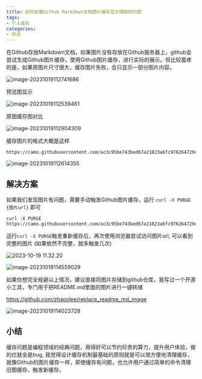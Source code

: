 ```yaml
---
title: 如何处理Github Markdown文档图片缓存显示残缺的问题
tags:
- 个人成长
categories:
- 杂谈
---
```



在Github存放Markdown文档，如果图片没有存放在Github服务器上，github会尝试生成Github图片缓存，使用Github图片缓存，进行实际的展示。但比较蛋疼的是，如果原图片尺寸很大，缓存图片失败，会只显示一部分图片内容。

![image-20231019112741686](https://cdn.fangyuanxiaozhan.com/assets/1697686062230aZR3mDEN.png)



预览图显示

![image-20231019112539461](https://cdn.fangyuanxiaozhan.com/assets/1697685939963ERRzbDA5.png)

原图缓存图对比

![image-20231019112904309](https://cdn.fangyuanxiaozhan.com/assets/16976861447800WMb56cC.png)

缓存图片的格式大概是这样

```
https://camo.githubusercontent.com/ac3c95be743bed67a21823a6fc976264729c84678d5fd557aca8c71bf5a5a632/68747470733a2f2f63646e2e66616e677975616e7869616f7a68616e2e636f6d2f6173736574732f313631353532393239373634385244376843686a7a2e6a706567
```

![image-20231019112614355](https://cdn.fangyuanxiaozhan.com/assets/1697685974826mfFX72M5.png)



## 解决方案

如果我们发现图片有问题，需要手动触发Github图片缓存，运行 `curl -X PURGE {图片url}` 即可

```
curl -X PURGE https://camo.githubusercontent.com/ac3c95be743bed67a21823a6fc976264729c84678d5fd557aca8c71bf5a5a632/68747470733a2f2f63646e2e66616e677975616e7869616f7a68616e2e636f6d2f6173736574732f313631353532393239373634385244376843686a7a2e6a706567
```



运行`curl -X PURGE`触发重新缓存后，再次使用浏览器尝试访问图片url, 可以看到完整的图片 (如果依然不完整，就多触发几次)

![2023-10-19 11.32.20](https://cdn.fangyuanxiaozhan.com/assets/1697686457334s7KGjcyA.gif)

![image-20231019114559029](https://cdn.fangyuanxiaozhan.com/assets/1697687159413kkCESGFc.png)

如果你想完全规避以上情况，建议直接将图片存储到github仓库，我写过一个开源小工具，专门用于把README.md里面的图片进行一键转储

https://github.com/zhaoolee/replace_readme_md_image



![image-20231019114023728](https://cdn.fangyuanxiaozhan.com/assets/1697686824293MhsQ3ypE.png)



## 小结

缓存问题是编程领域的经典问题，用得好可以节约珍贵的算力，提升用户体验，做的烂就全是bug, 我觉得设计缓存机制最基础的原则就是可以很方便地清理缓存，就像Github的图片缓存一样，即使缓存有问题，也允许用户通过简单的命令清理旧图缓存，触发新缓存。